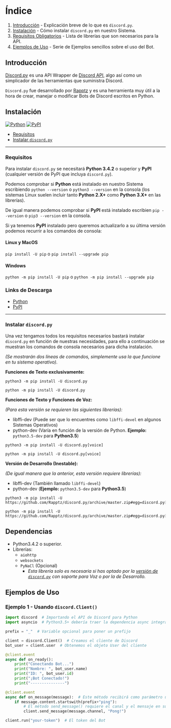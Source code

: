 # Índice

1. [Introducción](#introduccion) - Explicación breve de lo que es `discord.py`.
2. [Instalación](#instalacion) - Cómo instalar `discord.py` en nuestro Sistema.
3. [Requisitos Obligatorios](#dependencias) - Lista de librerías que son necesarios para la API.
4. [Ejemplos de Uso](#ejemplos-de-uso) - Serie de Ejemplos sencillos sobre el uso del Bot.

## Introducción

[Discord.py](https://github.com/Rapptz/discord.py "Discord.py GitHub") es una API Wrapper de [Discord API](https://discordapp.com/developers/docs/intro "Discord API Documentation"), algo así como un simplicador de las herramientas que suministra Discord.

`Discord.py` fue desarrollado por [Rapptz](https://github.com/Rapptz) y es una herramienta muy útil a la hora de crear, manejar o modificar Bots de Discord escritos en Python.

## Instalación

[![Python](https://img.shields.io/badge/Python-3.4.2+-green.svg?style=flat-square)](https://www.python.org/downloads/ "Download Python")
[![PyPI](https://img.shields.io/badge/PyPI-Lastest-blue.svg?style=flat-square)](https://pypi.org/project/pip/ "Download pip")

- [Requisitos](##requisitos)
- [Instalar `discord.py`](##instalar-discord.py)

---

### Requisitos

Para instalar `discord.py` se necesitará **Python 3.4.2** o superior y **PyPI** (cualquier versión de PyPI que incluya `discord.py`).

Podemos comprobar si **Python** está instalado en nuestro Sistema escribiendo `python --version` o `python3 --version` en la consola (los sistemas Linux suelen incluir tanto **Python 2.X+** como **Python 3.X+** en las librerías).

De igual manera podemos comprobar si **PyPI** está instalado escribien `pip --version` o `pip3 --version` en la consola.

Si ya tenemos **PyPI** instalado pero queremos actualizarlo a su última versión podemos recurrir a los comandos de consola:

#### Linux y MacOS

`pip install -U pip` o `pip install --upgrade pip`

#### Windows

`python -m pip install -U pip` o `python -m pip install --upgrade pip`

### Links de Descarga

- [Python](https://www.python.org/downloads/ "Download Python")
- [PyPI](https://pypi.org/project/pip/ "Download PyPI")

---

### Instalar `discord.py`

Una vez tengamos todos los requisitos necesarios bastará instalar `discord.py` en función de nuestras necesidades, para ello a continuación se muestran los comandos de consola necesarios para dicha instalación.

*(Se mostrarán dos líneas de comandos, simplemente usa la que funcione en tu sistema operativo).*

**Funciones de Texto exclusivamente:**

```
python3 -m pip install -U discord.py
```

```
python -m pip install -U discord.py
```

**Funciones de Texto y Funciones de Voz:**

*(Para esta versión se requieren las siguientes librerías):*

- libffi-dev (Puede ser que lo encuentres como `libffi-devel` en algunos Sistemas Operativos)
- python-dev (Varía en función de la versión de Python. **Ejemplo:** `python3.5-dev` para **Python3.5**)

```
python3 -m pip install -U discord.py[voice]
```

```
python -m pip install -U discord.py[voice]
```

**Versión de Desarrollo (Inestable):**

*(De igual manera que la anterior, esta versión requiere librerías):*

- libffi-dev (También llamado `libffi-devel`)
- python-dev (**Ejemplo:** `python3.5-dev` para **Python3.5**)

```
python3 -m pip install -U https://github.com/Rapptz/discord.py/archive/master.zip#egg=discord.py[voice]
```

```
python -m pip install -U https://github.com/Rapptz/discord.py/archive/master.zip#egg=discord.py[voice]
```

## Dependencias

- Python3.4.2 o superior.
- Librerías:
  - `aiohttp`
  - `websockets`
  - `PyNaCl` (Opcional)
    - *Esta librería solo es necesaria si has optado por la [versión de `discord.py`](##instalar-discord.py) con soporte para Voz o por la de Desarrollo.*

## Ejemplos de Uso

### Ejemplo 1 - Usando `discord.Client()`

```Python
import discord  # Importando el API de Discord para Python
import asyncio  # Python3.5+ debería traer la dependencia async integrada

prefix = "_"  # Variable opcional para poner un prefijo

client = discord.Client()  # Creamos el cliente de Discord
bot_user = client.user  # Obtenemos el objeto User del cliente

@client.event
async def on_ready():
    print("Conectando Bot...")
    print("Nombre: ", bot_user.name)
    print("ID: ", bot_user.id)
    print("¡Bot Conectado!")
    print("---------------")

@client.event
async def on_message(message):  # Este método recibirá como parámetro un objeto Message
    if message.content.startswith(prefix+"ping"):
        # El método send_message() requiere el canal y el mensaje en sus parámetros
        client.send_message(message.channel, "Pong!")

client.run("your-token")  # El token del Bot
```